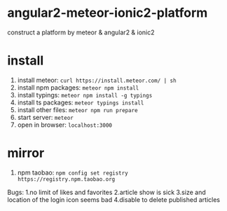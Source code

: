 # angular2-meteor-ionic2-platform
construct a platform by meteor &amp; angular2 &amp; ionic2 

# install
1. install meteor: `curl https://install.meteor.com/ | sh`
2. install npm packages: `meteor npm install`
3. install typings: `meteor npm install -g typings`
4. install ts packages: `meteor typings install`
5. install other files: `meteor npm run prepare`
6. start server: `meteor`
7. open in browser: `localhost:3000`

# mirror
1. npm taobao: `npm config set registry https://registry.npm.taobao.org`

Bugs:
1.no limit of likes and favorites
2.article show is sick
3.size and location of the login icon seems bad
4.disable to delete published articles
